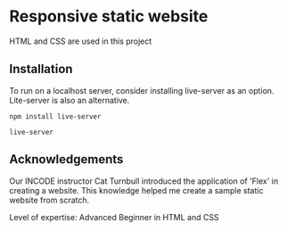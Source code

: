 # Responsive static website

HTML and CSS are used in this project

## Installation

To run on a localhost server, consider installing live-server as an option. Lite-server is also an alternative.

```
npm install live-server

```

```
live-server

```
## Acknowledgements

Our INCODE instructor Cat Turnbull introduced the application of 'Flex' in creating a website. This knowledge helped me create a sample static website from scratch.

Level of expertise: Advanced Beginner in HTML and CSS